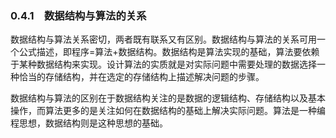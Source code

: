 ### 0.4.1　数据结构与算法的关系

数据结构与算法关系密切，两者既有联系又有区别。数据结构与算法的关系可用一个公式描述，即程序=算法+数据结构。数据结构是算法实现的基础，算法要依赖于某种数据结构来实现。设计算法的实质就是对实际问题中需要处理的数据选择一种恰当的存储结构，并在选定的存储结构上描述解决问题的步骤。

数据结构与算法的区别在于数据结构关注的是数据的逻辑结构、存储结构以及基本操作，而算法更多的是关注如何在数据结构的基础上解决实际问题。算法是一种编程思想，数据结构则是这种思想的基础。

